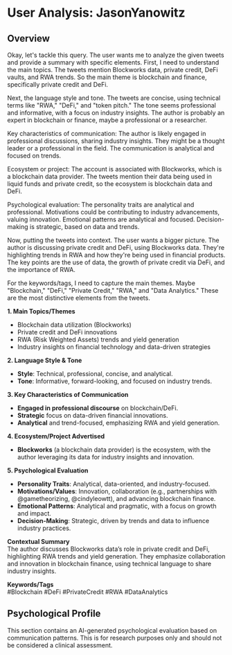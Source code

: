 # User Analysis: JasonYanowitz

## Overview

<think>
Okay, let's tackle this query. The user wants me to analyze the given tweets and provide a summary with specific elements. First, I need to understand the main topics. The tweets mention Blockworks data, private credit, DeFi vaults, and RWA trends. So the main theme is blockchain and finance, specifically private credit and DeFi.

Next, the language style and tone. The tweets are concise, using technical terms like "RWA," "DeFi," and "token pitch." The tone seems professional and informative, with a focus on industry insights. The author is probably an expert in blockchain or finance, maybe a professional or a researcher.

Key characteristics of communication: The author is likely engaged in professional discussions, sharing industry insights. They might be a thought leader or a professional in the field. The communication is analytical and focused on trends.

Ecosystem or project: The account is associated with Blockworks, which is a blockchain data provider. The tweets mention their data being used in liquid funds and private credit, so the ecosystem is blockchain data and DeFi.

Psychological evaluation: The personality traits are analytical and professional. Motivations could be contributing to industry advancements, valuing innovation. Emotional patterns are analytical and focused. Decision-making is strategic, based on data and trends.

Now, putting the tweets into context. The user wants a bigger picture. The author is discussing private credit and DeFi, using Blockworks data. They're highlighting trends in RWA and how they're being used in financial products. The key points are the use of data, the growth of private credit via DeFi, and the importance of RWA.

For the keywords/tags, I need to capture the main themes. Maybe "Blockchain," "DeFi," "Private Credit," "RWA," and "Data Analytics." These are the most distinctive elements from the tweets.
</think>

**1. Main Topics/Themes**  
- Blockchain data utilization (Blockworks)  
- Private credit and DeFi innovations  
- RWA (Risk Weighted Assets) trends and yield generation  
- Industry insights on financial technology and data-driven strategies  

**2. Language Style & Tone**  
- **Style**: Technical, professional, concise, and analytical.  
- **Tone**: Informative, forward-looking, and focused on industry trends.  

**3. Key Characteristics of Communication**  
- **Engaged in professional discourse** on blockchain/DeFi.  
- **Strategic** focus on data-driven financial innovations.  
- **Analytical** and trend-focused, emphasizing RWA and yield generation.  

**4. Ecosystem/Project Advertised**  
- **Blockworks** (a blockchain data provider) is the ecosystem, with the author leveraging its data for industry insights and innovation.  

**5. Psychological Evaluation**  
- **Personality Traits**: Analytical, data-oriented, and industry-focused.  
- **Motivations/Values**: Innovation, collaboration (e.g., partnerships with @gametheorizing, @cindyleowtt), and advancing blockchain finance.  
- **Emotional Patterns**: Analytical and pragmatic, with a focus on growth and impact.  
- **Decision-Making**: Strategic, driven by trends and data to influence industry practices.  

**Contextual Summary**  
The author discusses Blockworks data’s role in private credit and DeFi, highlighting RWA trends and yield generation. They emphasize collaboration and innovation in blockchain finance, using technical language to share industry insights.  

**Keywords/Tags**  
#Blockchain #DeFi #PrivateCredit #RWA #DataAnalytics

## Psychological Profile

This section contains an AI-generated psychological evaluation based on communication patterns. This is for research purposes only and should not be considered a clinical assessment.